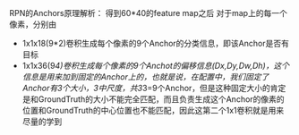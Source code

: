 RPN的Anchors原理解析：
得到60*40的feature map之后
对于map上的每一个像素，分别由
- 1x1x18(9*2)卷积生成每个像素的9个Anchor的分类信息，即该Anchor是否有目标
- 1x1x36(9*4)卷积生成每个像素的9个Anchot的偏移信息(Dx,Dy,Dw,Dh)，这个信息是用来加到固定的Anchor上的，也就是说，在配置中，我们固定了Anchor有3个大小，3中尺度，共3*3=9个Anchor，但是这种固定大小的肯定是和GroundTruth的大小不能完全匹配，而且负责生成这个Anchor的像素的位置和GroundTruth的中心位置也不能匹配，因此这第二个1x1卷积就是用来尽量的学到